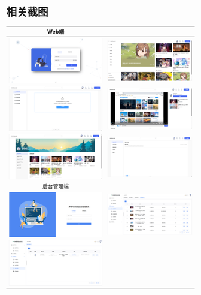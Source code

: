 # 相关截图

|                     Web端                     |                                          |
| :-------------------------------------------: | :--------------------------------------: |
|         ![Web端登录](/web_login.png)          |       ![Web端首页](/web_home.png)        |
|         ![Web端上传](/web_upload.png)         |       ![Web端视频](/web_video.png)       |
|       ![Web端个人中心](/web_space.png)        |      ![Web端消息](/web_message.png)      |
|                  后台管理端                   |                                          |
|     ![后台管理端登录](/manage_login.png)      | ![后台管理端视频管理](/manage_video.png) |
| ![后台管理端用户管理](/manage_user.png) |                                          |